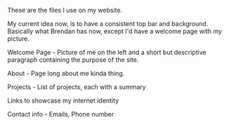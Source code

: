 These are the files I use on my website.

My current idea now, is to have a consistent top bar and background. Basically what Brendan has now, except I'd have a welcome page with my picture.

Welcome Page - Picture of me on the left and a short but descriptive paragraph containing the purpose of the site.

About - Page long about me kinda thing.

Projects - List of projects, each with a summary 

Links to showcase my internet identity

Contact info - Emails, Phone number
